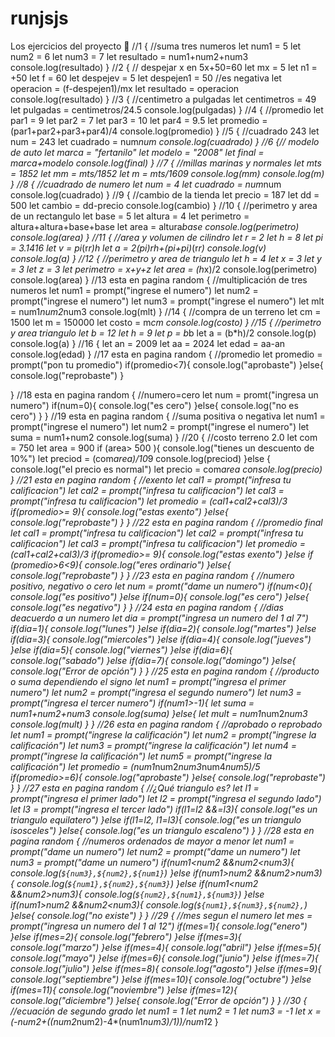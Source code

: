 # runjsjs
Los ejercicios del proyecto 🐒
//1
{
//suma tres numeros
let num1 = 5
let num2 = 6
let num3 = 7
let resultado = num1+num2+num3
console.log(resultado)
}
//2
{
// despejar x en 5x+50=60
let mx = 5
let n1 = +50
let f = 60
let despejev = 5
let despejen1 = 50 //es negativa
let operacion = (f-despejen1)/mx
let resultado = operacion
console.log(resultado)
}
//3
{
//centimetro a pulgadas
let centimetros = 49
let pulgadas = centimetros/24.5
console.log(pulgadas)
}
//4
{
//promedio
let par1 = 9
let par2 = 7
let par3 = 10
let par4 = 9.5
let promedio = (par1+par2+par3+par4)/4
console.log(promedio)
}
//5
{
//cuadrado 243
let num = 243
let cuadrado = num*num
console.log(cuadrado)
}
//6
{// modelo de auto
let marca = "fertanilo"
let modelo = "2008"
let final = marca+modelo
console.log(final)
}
//7
{
//millas marinas y normales
let mts = 1852
let mm = mts/1852
let m = mts/1609
console.log(mm)
console.log(m)
}
//8
{
//cuadrado de numero
let num = 4
let cuadrado = num*num
console.log(cuadrado)
}
//9
{
//cambio de la tienda
let precio = 187
let dd = 500
let cambio = dd-precio
console.log(cambio)
}
//10
{
//perimetro y area de un rectangulo
let base = 5
let altura = 4
let perimetro = altura+altura+base+base
let area = altura*base
console.log(perimetro)
console.log(area)
}
//11
{
//area y volumen de cilindro
let r = 2
let h = 8
let pi = 3.1416
let v = pi*(r*r)*h
let a = 2*(pi)*r*h+(pi+pi)*(r*r)
console.log(v)
console.log(a)
}
//12
{
//perimetro y area de triangulo
let h = 4
let x = 3
let y = 3
let z = 3
let perimetro = x+y+z
let area = (h*x)/2
console.log(perimetro)
console.log(area)
}
//13 esta en pagina random
{
//multiplicación de tres numeros
let num1 = prompt("ingrese el numero")
let num2 = prompt("ingrese el numero")
let num3 = prompt("ingrese el numero")
let mlt = num1*num2*num3
console.log(mlt)
}
//14
{
//compra de un terreno
let cm = 1500
let m = 150000
let costo = m*cm
console.log(costo)
}
//15
{
//perimetro y area triangulo
let b = 12
let h = 9
let p = b*b
let a = (b*h)/2
console.log(p)
console.log(a)
}
//16
{
let an = 2009
let aa = 2024
let edad = aa-an
console.log(edad)
}
//17 esta en pagina random
{
//promedio
let promedio = prompt("pon tu promedio")
if(promedio<7){
console.log("aprobaste")
}else{
  console.log("reprobaste")
}
  
}
//18 esta en pagina random
{
//numero=cero
let num = promt("ingresa un numero")
if(num=0){
console.log("es cero")
}else{
  console.log("no es cero")
}
}
//19 esta en pagina random
{
//suma positiva o negativa
let num1 = prompt("ingrese el numero")
let num2 = prompt("ingrese el numero")
let suma = num1+num2
console.log(suma)
}
//20 
{
//costo terreno 2.0
let com = 750
let area = 900
if (area> 500 ){
  console.log("tienes un descuento de 10%")
  let preciod = (com*area)/10*9
  console.log(preciod)
}else {
  console.log("el precio es normal")
  let precio = com*area
  console.log(precio)
}
//21 esta en pagina random
{
//exento
let cal1 = prompt("infresa tu calificacion")
let cal2 = prompt("infresa tu calificacion")
let cal3 = prompt("infresa tu calificacion")
let promedio = (cal1+cal2+cal3)/3
if(promedio>= 9){
 console.log("estas exento")
}else{
  console.log("reprobaste")
}
}
//22 esta en pagina random
{
//promedio final
let cal1 = prompt("infresa tu calificacion")
let cal2 = prompt("infresa tu calificacion")
let cal3 = prompt("infresa tu calificacion")
let promedio = (cal1+cal2+cal3)/3
if(promedio>= 9){
 console.log("estas exento")
}else if (promedio>6<9){
  console.log("eres ordinario")
}else{
  console.log("reprobaste")
}
}
//23 esta en pagina random
{
//numero positivo, negativo o cero
let num = promt("dame un numero")
if(num<0){
  console.log("es positivo")
}else if(num=0){
  console.log("es cero")
}else{
  console.log("es negativo")
}
}
//24 esta en pagina random
{
//dias deacuerdo a un numero
let dia = prompt("ingresa un numero del 1 al 7")
if(dia=1){
  console.log("lunes")
}else if(dia=2){
  console.log("martes")
}else if(dia=3){
  console.log("miercoles")
}else if(dia=4){
  console.log("jueves")
}else if(dia=5){
  console.log("viernes")
}else if(dia=6){
  console.log("sabado")
}else if(dia=7){
  console.log("domingo")
}else{
  console.log("Error de opción")
}
}
//25 esta en pagina random
{
//producto o suma dependiendo el signo
let num1 = prompt("ingresa el primer numero")
let num2 = prompt("ingresa el segundo numero")
let num3 = prompt("ingresa el tercer numero")
if(num1>-1){
  let suma = num1+num2+num3
  console.log(suma)
}else{
  let mult = num1*num2*num3
  console.log(mult)
}
}
//26 esta en pagina random
{
//aprobado o reprobado
let num1 = prompt("ingrese la calificación")
let num2 = prompt("ingrese la calificación")
let num3 = prompt("ingrese la calificación")
let num4 = prompt("ingrese la calificación")
let num5 = prompt("ingrese la calificación")
let promedio = (num1*num2*num3*num4*num5)/5
if(promedio>=6){
  console.log("aprobaste")
}else{
  console.log("reprobaste")
}
}
//27 esta en pagina random
{
//¿Qué triangulo es?
let l1 = prompt("ingresa el primer lado")
let l2 = prompt("ingresa el segundo lado")
let l3 = prompt("ingresa el tercer lado")
if(l1=l2 &&=l3){
  console.log("es un triangulo equilatero")
}else if(l1=l2, l1=l3){
  console.log("es un triangulo isosceles")
}else{
  console.log("es un triangulo escaleno")
}
}
//28 esta en pagina random
{
//numeros ordenados de mayor a menor
let num1 = prompt("dame un numero")
let num2 = prompt("dame un numero")
let num3 = prompt("dame un numero")
if(num1<num2 &&num2<num3){
  console.log(`${num3},${num2},${num1}`)
}else if(num1>num2 &&num2>num3){
  console.log(`${num1},${num2},${num3}`)
}else if(num1<num2 &&num2>num3){
  console.log(`${num2},${num1},${num3}`)
}else if(num1>num2 &&num2<num3){
  console.log(`${num1},${num3},${num2},`)
}else{
  console.log("no existe")
}
}
//29
{
//mes segun el numero
let mes = prompt("ingresa un numero del 1 al 12")
if(mes=1){
  console.log("enero")
}else if(mes=2){
  console.log("febrero")
}else if(mes=3){
  console.log("marzo")
}else if(mes=4){
  console.log("abril")
}else if(mes=5){
  console.log("mayo")
}else if(mes=6){
  console.log("junio")
}else if(mes=7){
  console.log("julio")
}else if(mes=8){
  console.log("agosto")
}else if(mes=9){
  console.log("septiembre")
}else if(mes=10){
  console.log("octubre")
}else if(mes=11){
  console.log("noviembre")
}else if(mes=12){
  console.log("diciembre")
}else{
  console.log("Error de opción")
}
}
//30
{
//ecuación de segundo grado
let num1 = 1
let num2 = 1
let num3 = -1
let x =(-num2+((num2*num2)-4*(num1*num3)/1))/num1*2
}
